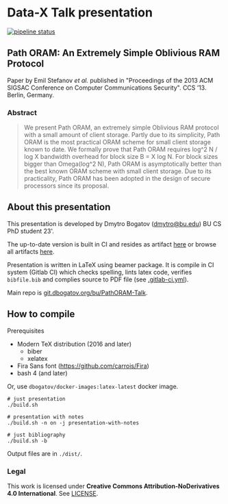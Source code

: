 # Data-X Talk presentation

[![pipeline status](https://git.dbogatov.org/bu/PathORAM-Talk/badges/master/pipeline.svg)](https://git.dbogatov.org/bu/PathORAM-Talk/commits/master)


## Path ORAM: An Extremely Simple Oblivious RAM Protocol

Paper by Emil Stefanov *et al.* published in "Proceedings of the 2013 ACM SIGSAC Conference on Computer Communications Security". CCS ’13. Berlin, Germany.

### Abstract

> We present Path ORAM, an extremely simple Oblivious RAM protocol with a small amount of client storage. 
> Partly due to its simplicity, Path ORAM is the most practical ORAM scheme for small client storage known to date. 
> We formally prove that Path ORAM requires log^2 N / log X bandwidth overhead for block size B = X log N. 
> For block sizes bigger than Omega(log^2 N), Path ORAM is asymptotically better than the best known ORAM scheme with small client storage. 
> Due to its practicality, Path ORAM has been adopted in the design of secure processors since its proposal.

## About this presentation

This presentation is developed by Dmytro Bogatov (dmytro@bu.edu) BU CS PhD student 23'.

The up-to-date version is built in CI and resides as artifact [here](https://git.dbogatov.org/bu/PathORAM-Talk/-/jobs/artifacts/master/raw/presentation.pdf?job=artifacts) or browse all artifacts [here](https://git.dbogatov.org/bu/PathORAM-Talk/-/jobs/artifacts/master/browse?job=artifacts).

Presentation is written in LaTeX using beamer package.
It is compile in CI system (Gitlab CI) which checks spelling, lints latex code, verifies `bibfile.bib` and complies source to PDF file (see [.gitlab-ci.yml](.gitlab-ci.yml)).

Main repo is [git.dbogatov.org/bu/PathORAM-Talk](https://git.dbogatov.org/bu/PathORAM-Talk).

## How to compile

Prerequisites
* Modern TeX distribution (2016 and later)
	* biber
	* xelatex
* Fira Sans font (https://github.com/carrois/Fira)
* bash 4 (and later)

Or, use `dbogatov/docker-images:latex-latest` docker image.

	# just presentation
	./build.sh

	# presentation with notes
	./build.sh -n on -j presentation-with-notes

	# just bibliography
	./build.sh -b

Output files are in `./dist/`.

### Legal

This work is licensed under **Creative Commons Attribution-NoDerivatives 4.0 International**.
See [LICENSE](LICENSE).
